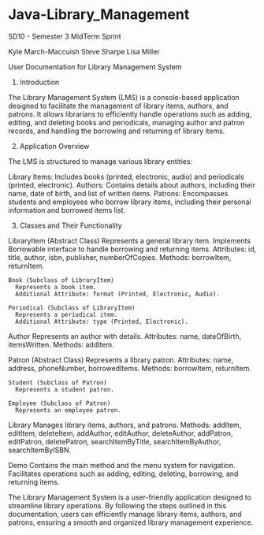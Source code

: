 # Java-Library_Management
SD10 - Semester 3 MidTerm Sprint

Kyle March-Maccuish
Steve Sharpe
Lisa Miller


User Documentation for Library Management System 

1. Introduction

The Library Management System (LMS) is a console-based application designed to facilitate the management of library items, authors, and patrons. It allows librarians to efficiently handle operations such as adding, editing, and deleting books and periodicals, managing author and patron records, and handling the borrowing and returning of library items.


2. Application Overview

The LMS is structured to manage various library entities:

Library Items: Includes books (printed, electronic, audio) and periodicals (printed, electronic).
Authors: Contains details about authors, including their name, date of birth, and list of written items.
Patrons: Encompasses students and employees who borrow library items, including their personal information and borrowed items list.


3. Classes and Their Functionality

LibraryItem (Abstract Class)
  Represents a general library item.
  Implements Borrowable interface to handle borrowing and returning items.
  Attributes: id, title, author, isbn, publisher, numberOfCopies.
  Methods: borrowItem, returnItem.
  
    Book (Subclass of LibraryItem)
      Represents a book item.
      Additional Attribute: format (Printed, Electronic, Audio).

    Periodical (Subclass of LibraryItem)
      Represents a periodical item.
      Additional Attribute: type (Printed, Electronic).

Author
  Represents an author with details.
  Attributes: name, dateOfBirth, itemsWritten.
  Methods: addItem.

Patron (Abstract Class)
  Represents a library patron.
  Attributes: name, address, phoneNumber, borrowedItems.
  Methods: borrowItem, returnItem.

    Student (Subclass of Patron)
      Represents a student patron.

    Employee (Subclass of Patron)
      Represents an employee patron.

Library
  Manages library items, authors, and patrons.
  Methods: addItem, editItem, deleteItem, addAuthor, editAuthor, deleteAuthor, addPatron, editPatron, deletePatron, searchItemByTitle, searchItemByAuthor, searchItemByISBN.

Demo
  Contains the main method and the menu system for navigation.
  Facilitates operations such as adding, editing, deleting, borrowing, and returning items.


The Library Management System is a user-friendly application designed to streamline library operations. By following the steps outlined in this documentation, users can efficiently manage library items, authors, and patrons, ensuring a smooth and organized library management experience.
